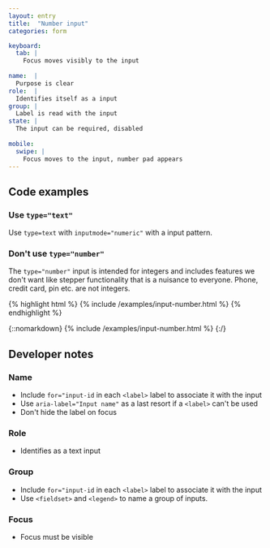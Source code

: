 ```yaml
---
layout: entry
title:  "Number input"
categories: form

keyboard:
  tab: |
    Focus moves visibly to the input
  
name:  |
  Purpose is clear
role:  |
  Identifies itself as a input
group: |
  Label is read with the input
state: |
  The input can be required, disabled
      
mobile:
  swipe: |
    Focus moves to the input, number pad appears
---
```


## Code examples

### Use `type="text"` 
Use `type=text` with `inputmode="numeric"` with a input pattern.

### Don't use `type="number"` 

The `type="number"` input is intended for integers and includes features we don't want like stepper functionality that is a nuisance to everyone. Phone, credit card, pin etc. are not integers.

{% highlight html %}
{% include /examples/input-number.html %}
{% endhighlight %}

{::nomarkdown}
{% include /examples/input-number.html %}
{:/}

## Developer notes

### Name
- Include `for="input-id` in each `<label>` label to associate it with the input
- Use `aria-label="Input name"` as a last resort if a `<label>` can't be used
- Don't hide the label on focus

### Role
- Identifies as a text input


### Group
- Include `for="input-id` in each `<label>` label to associate it with the input
- Use `<fieldset>` and `<legend>` to name a group of inputs.

### Focus
- Focus must be visible